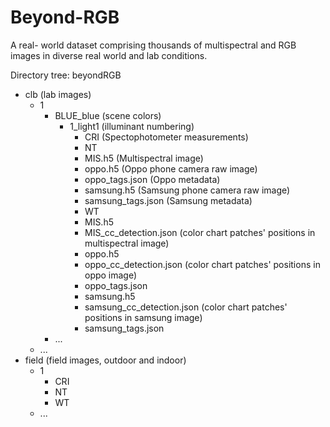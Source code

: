 # Beyond-RGB
A real- world dataset comprising thousands of multispectral and RGB images in diverse real world and lab conditions.

Directory tree:
beyondRGB
  - clb (lab images)
    - 1
      - BLUE_blue (scene colors)
        - 1_light1 (illuminant numbering)
          -   CRI (Spectophotometer measurements)
          -   NT
            - MIS.h5 (Multispectral image)
            - oppo.h5 (Oppo phone camera raw image)
            - oppo_tags.json (Oppo metadata)
            - samsung.h5 (Samsung phone camera raw image)
            - samsung_tags.json (Samsung metadata) 
          -   WT
            - MIS.h5
            - MIS_cc_detection.json (color chart patches' positions in multispectral image)
            - oppo.h5
            - oppo_cc_detection.json (color chart patches' positions in oppo image)
            - oppo_tags.json
            - samsung.h5
            - samsung_cc_detection.json (color chart patches' positions in samsung image)
            - samsung_tags.json
      - ...
    - ...   
  - field (field images, outdoor and indoor)
    - 1
      -  CRI
      -  NT
      -  WT
    - ...
